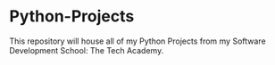 # Python-Projects
 
This repository will house all of my Python Projects from my Software Development School: The Tech Academy.
